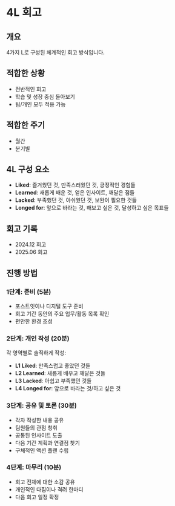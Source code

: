 # 4L 회고

## 개요
4가지 L로 구성된 체계적인 회고 방식입니다.

## 적합한 상황
- 전반적인 회고
- 학습 및 성장 중심 돌아보기
- 팀/개인 모두 적용 가능

## 적합한 주기
- 월간
- 분기별

## 4L 구성 요소
- **Liked**: 즐거웠던 것, 만족스러웠던 것, 긍정적인 경험들
- **Learned**: 새롭게 배운 것, 얻은 인사이트, 깨달은 점들
- **Lacked**: 부족했던 것, 아쉬웠던 것, 보완이 필요한 것들
- **Longed for**: 앞으로 바라는 것, 해보고 싶은 것, 달성하고 싶은 목표들

## 회고 기록
- 2024.12 회고
- 2025.06 회고

## 진행 방법

### 1단계: 준비 (5분)
- 포스트잇이나 디지털 도구 준비
- 회고 기간 동안의 주요 업무/활동 목록 확인
- 편안한 환경 조성

### 2단계: 개인 작성 (20분)
각 영역별로 솔직하게 작성:
- **L1 Liked**: 만족스럽고 좋았던 것들
- **L2 Learned**: 새롭게 배우고 깨달은 것들
- **L3 Lacked**: 아쉽고 부족했던 것들
- **L4 Longed for**: 앞으로 바라는 것/하고 싶은 것

### 3단계: 공유 및 토론 (30분)
- 각자 작성한 내용 공유
- 팀원들의 관점 청취
- 공통된 인사이트 도출
- 다음 기간 계획과 연결점 찾기
- 구체적인 액션 플랜 수립

### 4단계: 마무리 (10분)
- 회고 전체에 대한 소감 공유
- 개인적인 다짐이나 격려 한마디
- 다음 회고 일정 확정